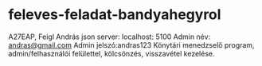# feleves-feladat-bandyahegyrol
A27EAP, Feigl András
json server: localhost: 5100
Admin név: andras@gmail.com
Admin jelszó:andras123
Könytári menedzselő program, admin/felhasználói felülettel, kölcsönzés, visszavétel kezelése.
